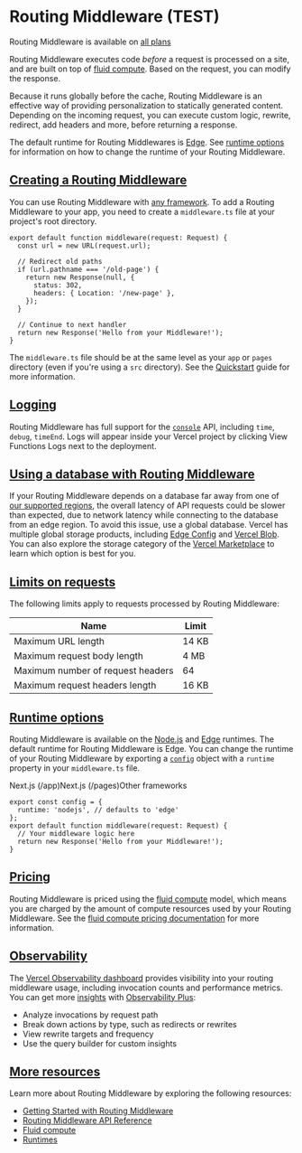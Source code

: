 # Routing Middleware (TEST)

Routing Middleware is available on [all plans](/docs/plans)

Routing Middleware executes code _before_ a request is processed on a site, and are built on top of [fluid compute](/docs/fluid-compute). Based on the request, you can modify the response.

Because it runs globally before the cache, Routing Middleware is an effective way of providing personalization to statically generated content. Depending on the incoming request, you can execute custom logic, rewrite, redirect, add headers and more, before returning a response.

The default runtime for Routing Middlewares is [Edge](/docs/functions/runtimes/edge). See [runtime options](#runtime-options) for information on how to change the runtime of your Routing Middleware.

## [Creating a Routing Middleware](#creating-a-routing-middleware)

You can use Routing Middleware with [any framework](/docs/frameworks). To add a Routing Middleware to your app, you need to create a `middleware.ts` file at your project's root directory.

```
export default function middleware(request: Request) {
  const url = new URL(request.url);
 
  // Redirect old paths
  if (url.pathname === '/old-page') {
    return new Response(null, {
      status: 302,
      headers: { Location: '/new-page' },
    });
  }
 
  // Continue to next handler
  return new Response('Hello from your Middleware!');
}
```

The `middleware.ts` file should be at the same level as your `app` or `pages` directory (even if you're using a `src` directory). See the [Quickstart](/docs/routing-middleware/getting-started) guide for more information.

## [Logging](#logging)

Routing Middleware has full support for the [`console`](https://developer.mozilla.org/docs/Web/API/Console) API, including `time`, `debug`, `timeEnd`. Logs will appear inside your Vercel project by clicking View Functions Logs next to the deployment.

## [Using a database with Routing Middleware](#using-a-database-with-routing-middleware)

If your Routing Middleware depends on a database far away from one of [our supported regions](/docs/edge-network/regions), the overall latency of API requests could be slower than expected, due to network latency while connecting to the database from an edge region. To avoid this issue, use a global database. Vercel has multiple global storage products, including [Edge Config](/docs/edge-config) and [Vercel Blob](/docs/storage/vercel-blob). You can also explore the storage category of the [Vercel Marketplace](/marketplace?category=storage) to learn which option is best for you.

## [Limits on requests](#limits-on-requests)

The following limits apply to requests processed by Routing Middleware:

| Name | Limit |
| --- | --- |
| Maximum URL length | 14 KB |
| Maximum request body length | 4 MB |
| Maximum number of request headers | 64 |
| Maximum request headers length | 16 KB |

## [Runtime options](#runtime-options)

Routing Middleware is available on the [Node.js](/docs/functions/runtimes/node-js) and [Edge](/docs/functions/runtimes/edge) runtimes. The default runtime for Routing Middleware is Edge. You can change the runtime of your Routing Middleware by exporting a [`config`](/docs/routing-middleware/api#config-object) object with a `runtime` property in your `middleware.ts` file.

Next.js (/app)Next.js (/pages)Other frameworks

```
export const config = {
  runtime: 'nodejs', // defaults to 'edge'
};
export default function middleware(request: Request) {
  // Your middleware logic here
  return new Response('Hello from your Middleware!');
}
```

## [Pricing](#pricing)

Routing Middleware is priced using the [fluid compute](/docs/fluid-compute) model, which means you are charged by the amount of compute resources used by your Routing Middleware. See the [fluid compute pricing documentation](/docs/fluid-compute/pricing) for more information.

## [Observability](#observability)

The [Vercel Observability dashboard](/docs/observability) provides visibility into your routing middleware usage, including invocation counts and performance metrics. You can get more [insights](/docs/observability/insights) with [Observability Plus](/docs/observability/observability-plus):

*   Analyze invocations by request path
*   Break down actions by type, such as redirects or rewrites
*   View rewrite targets and frequency
*   Use the query builder for custom insights

## [More resources](#more-resources)

Learn more about Routing Middleware by exploring the following resources:

*   [Getting Started with Routing Middleware](/docs/routing-middleware/getting-started)
*   [Routing Middleware API Reference](/docs/routing-middleware/api)
*   [Fluid compute](/docs/fluid-compute)
*   [Runtimes](/docs/functions/runtimes)
